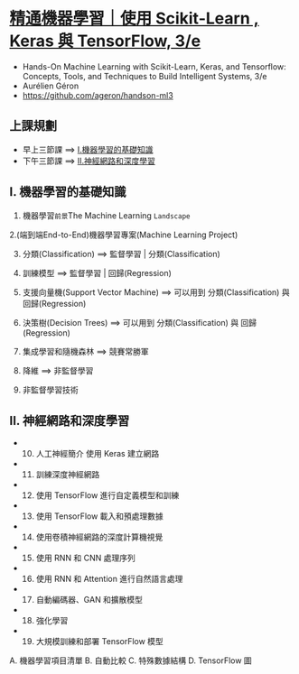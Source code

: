 # [精通機器學習｜使用 Scikit-Learn , Keras 與 TensorFlow, 3/e](https://www.tenlong.com.tw/products/9786263246676?list_name=srh) 
- Hands-On Machine Learning with Scikit-Learn, Keras, and Tensorflow: Concepts, Tools, and Techniques to Build Intelligent Systems, 3/e
- Aurélien Géron
- https://github.com/ageron/handson-ml3

## 上課規劃
- 早上三節課 ==> [I.機器學習的基礎知識](I_ML.md)
- 下午三節課 ==> [II.神經網路和深度學習](II_DL.md)

## I. 機器學習的基礎知識

1. 機器學習`前景`The Machine Learning `Landscape`

2.(端到端End-to-End)機器學習專案(Machine Learning Project)

3. 分類(Classification) ==> 監督學習 | 分類(Classification)

4. 訓練模型  ==> 監督學習 | 回歸(Regression)

5. 支援向量機(Support Vector Machine)  ==>  可以用到 分類(Classification) 與 回歸(Regression)

6. 決策樹(Decision Trees) ==>  可以用到 分類(Classification) 與 回歸(Regression)

7. 集成學習和隨機森林 ==>  競賽常勝軍

8. 降維  ==>  非監督學習

9. 非監督學習技術

## II. 神經網路和深度學習
- 10. 人工神經簡介 使用 Keras 建立網路
- 11. 訓練深度神經網路
- 12. 使用 TensorFlow 進行自定義模型和訓練
- 13. 使用 TensorFlow 載入和預處理數據
- 14. 使用卷積神經網路的深度計算機視覺
- 15. 使用 RNN 和 CNN 處理序列
- 16. 使用 RNN 和 Attention 進行自然語言處理
- 17. 自動編碼器、GAN 和擴散模型
- 18. 強化學習
- 19. 大規模訓練和部署 TensorFlow 模型

A. 機器學習項目清單
B. 自動比較
C. 特殊數據結構
D. TensorFlow 圖
